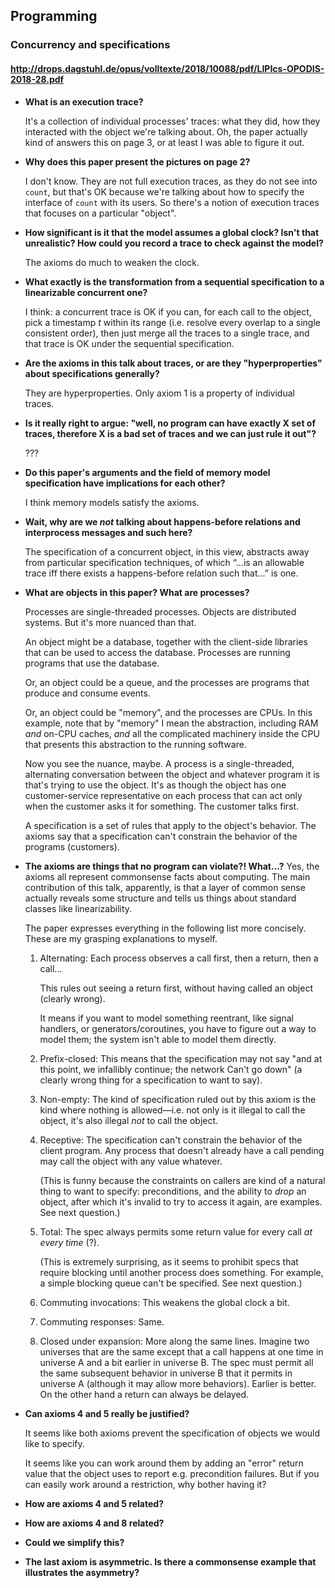 ## Programming

### Concurrency and specifications

#### http://drops.dagstuhl.de/opus/volltexte/2018/10088/pdf/LIPIcs-OPODIS-2018-28.pdf

*   **What is an execution trace?**

    It's a collection of individual processes' traces: what they did,
    how they interacted with the object we're talking about. Oh, the
    paper actually kind of answers this on page 3, or at least I was
    able to figure it out.

*   **Why does this paper present the pictures on page 2?**

    I don't know. They are not full execution traces, as they do not see
    into `count`, but that's OK because we're talking about how to
    specify the interface of `count` with its users. So there's a notion
    of execution traces that focuses on a particular "object".

*   **How significant is it that the model assumes a global clock? Isn't
    that unrealistic? How could you record a trace to check against the
    model?**

    The axioms do much to weaken the clock.

*   **What exactly is the transformation from a sequential specification
    to a linearizable concurrent one?**

    I think: a concurrent trace is OK if you can, for each call to the
    object, pick a timestamp *t* within its range (i.e. resolve every
    overlap to a single consistent order), then just merge all the
    traces to a single trace, and that trace is OK under the sequential
    specification.

*   **Are the axioms in this talk about traces, or are they
    "hyperproperties" about specifications generally?**

    They are hyperproperties. Only axiom 1 is a property of individual
    traces.

*   **Is it really right to argue: "well, no program can have exactly X
    set of traces, therefore X is a bad set of traces and we can just
    rule it out"?**

    ???

*   **Do this paper's arguments and the field of memory model
    specification have implications for each other?**

    I think memory models satisfy the axioms.

*   **Wait, why are we *not* talking about happens-before relations and
    interprocess messages and such here?**

    The specification of a concurrent object, in this view, abstracts
    away from particular specification techniques, of which “...is an
    allowable trace iff there exists a happens-before relation such
    that...” is one.

*   **What are objects in this paper? What are processes?**

    Processes are single-threaded processes. Objects are distributed
    systems. But it's more nuanced than that.

    An object might be a database, together with the client-side
    libraries that can be used to access the database. Processes are
    running programs that use the database.

    Or, an object could be a queue, and the processes are programs that
    produce and consume events.

    Or, an object could be "memory", and the processes are CPUs. In this
    example, note that by "memory" I mean the abstraction, including RAM
    *and* on-CPU caches, *and* all the complicated machinery inside the
    CPU that presents this abstraction to the running software.

    Now you see the nuance, maybe. A process is a single-threaded,
    alternating conversation between the object and whatever program it
    is that's trying to use the object. It's as though the object has
    one customer-service representative on each process that can act
    only when the customer asks it for something. The customer talks
    first.

    A specification is a set of rules that apply to the object's
    behavior. The axioms say that a specification can't constrain the
    behavior of the programs (customers).

*   **The axioms are things that no program can violate?! What...?**
    Yes, the axioms all represent commonsense facts about computing.
    The main contribution of this talk, apparently, is that a layer of
    common sense actually reveals some structure and tells us things
    about standard classes like linearizability.

    The paper expresses everything in the following list more
    concisely. These are my grasping explanations to myself.

    1.  Alternating: Each process observes a call first, then a return,
        then a call...

        This rules out seeing a return first, without having called an
        object (clearly wrong).

        It means if you want to model something reentrant, like signal
        handlers, or generators/coroutines, you have to figure out a way
        to model them; the system isn't able to model them directly.

    2.  Prefix-closed: This means that the specification may not say
        "and at this point, we infallibly continue; the network Can't go
        down" (a clearly wrong thing for a specification to want to say).

    3.  Non-empty: The kind of specification ruled out by this axiom is
        the kind where nothing is allowed—i.e. not only is it illegal to
        call the object, it's also illegal *not* to call the object.

    4.  Receptive: The specification can't constrain the behavior of the
        client program. Any process that doesn't already have a call
        pending may call the object with any value whatever.

        (This is funny because the constraints on callers are kind of a
        natural thing to want to specify: preconditions, and the ability
        to *drop* an object, after which it's invalid to try to access
        it again, are examples. See next question.)

    5.  Total: The spec always permits some return value for every call
        *at every time* (?).

        (This is extremely surprising, as it seems to prohibit specs
        that require blocking until another process does something.  For
        example, a simple blocking queue can't be specified. See next
        question.)

    6.  Commuting invocations: This weakens the global clock a bit.

    7.  Commuting responses: Same.

    8.  Closed under expansion: More along the same lines. Imagine two
        universes that are the same except that a call happens at one
        time in universe A and a bit earlier in universe B. The spec
        must permit all the same subsequent behavior in universe B that
        it permits in universe A (although it may allow more
        behaviors). Earlier is better. On the other hand a return can
        always be delayed.

*   **Can axioms 4 and 5 really be justified?**

    It seems like both axioms prevent the specification of objects we
    would like to specify.

    It seems like you can work around them by adding an "error" return
    value that the object uses to report e.g. precondition failures.
    But if you can easily work around a restriction, why bother having
    it?

*   **How are axioms 4 and 5 related?**

*   **How are axioms 4 and 8 related?**

*   **Could we simplify this?**

*   **The last axiom is asymmetric. Is there a commonsense example that
    illustrates the asymmetry?**
